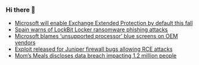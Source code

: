 ### Hi there 👋

<!--START_SECTION:feed-->
* [Microsoft will enable Exchange Extended Protection by default this fall](https://www.bleepingcomputer.com/news/security/microsoft-will-enable-exchange-extended-protection-by-default-this-fall/)
* [Spain warns of LockBit Locker ransomware phishing attacks](https://www.bleepingcomputer.com/news/security/spain-warns-of-lockbit-locker-ransomware-phishing-attacks/)
* [Microsoft blames ‘unsupported processor’ blue screens on OEM vendors](https://www.bleepingcomputer.com/news/microsoft/microsoft-blames-unsupported-processor-blue-screens-on-oem-vendors/)
* [Exploit released for Juniper firewall bugs allowing RCE attacks](https://www.bleepingcomputer.com/news/security/exploit-released-for-juniper-firewall-bugs-allowing-rce-attacks/)
* [Mom’s Meals discloses data breach impacting 1.2 million people](https://www.bleepingcomputer.com/news/security/moms-meals-discloses-data-breach-impacting-12-million-people/)
<!--END_SECTION:feed-->

<!--
**frankenk/frankenk** is a ✨ _special_ ✨ repository because its `README.md` (this file) appears on your GitHub profile.

Here are some ideas to get you started:

- 🔭 I’m currently working on ...
- 🌱 I’m currently learning ...
- 👯 I’m looking to collaborate on ...
- 🤔 I’m looking for help with ...
- 💬 Ask me about ...
- 📫 How to reach me: ...
- 😄 Pronouns: ...
- ⚡ Fun fact: ...
-->



